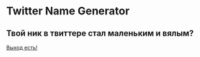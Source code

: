 # Twitter Name Generator

## Твой ник в твиттере стал маленьким и вялым?
[Выход есть!](https://twitter-name-generator.herokuapp.com/)
